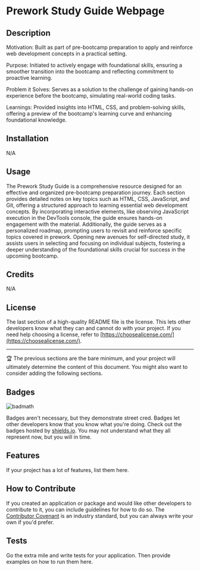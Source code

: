   # Prework Study Guide Webpage

## Description

Motivation:
Built as part of pre-bootcamp preparation to apply and reinforce web development concepts in a practical setting.

Purpose:
Initiated to actively engage with foundational skills, ensuring a smoother transition into the bootcamp and reflecting commitment to proactive learning.

Problem it Solves:
Serves as a solution to the challenge of gaining hands-on experience before the bootcamp, simulating real-world coding tasks.

Learnings:
Provided insights into HTML, CSS, and problem-solving skills, offering a preview of the bootcamp's learning curve and enhancing foundational knowledge.

## Installation

N/A

## Usage

The Prework Study Guide is a comprehensive resource designed for an effective and organized pre-bootcamp preparation journey. Each section provides detailed notes on key topics such as HTML, CSS, JavaScript, and Git, offering a structured approach to learning essential web development concepts. By incorporating interactive elements, like observing JavaScript execution in the DevTools console, the guide ensures hands-on engagement with the material. Additionally, the guide serves as a personalized roadmap, prompting users to revisit and reinforce specific topics covered in prework. Opening new avenues for self-directed study, it assists users in selecting and focusing on individual subjects, fostering a deeper understanding of the foundational skills crucial for success in the upcoming bootcamp.

## Credits

N/A

## License

The last section of a high-quality README file is the license. This lets other developers know what they can and cannot do with your project. If you need help choosing a license, refer to [https://choosealicense.com/](https://choosealicense.com/).

---

🏆 The previous sections are the bare minimum, and your project will ultimately determine the content of this document. You might also want to consider adding the following sections.

## Badges

![badmath](https://img.shields.io/github/languages/top/nielsenjared/badmath)

Badges aren't necessary, but they demonstrate street cred. Badges let other developers know that you know what you're doing. Check out the badges hosted by [shields.io](https://shields.io/). You may not understand what they all represent now, but you will in time.

## Features

If your project has a lot of features, list them here.

## How to Contribute

If you created an application or package and would like other developers to contribute to it, you can include guidelines for how to do so. The [Contributor Covenant](https://www.contributor-covenant.org/) is an industry standard, but you can always write your own if you'd prefer.

## Tests

Go the extra mile and write tests for your application. Then provide examples on how to run them here.
